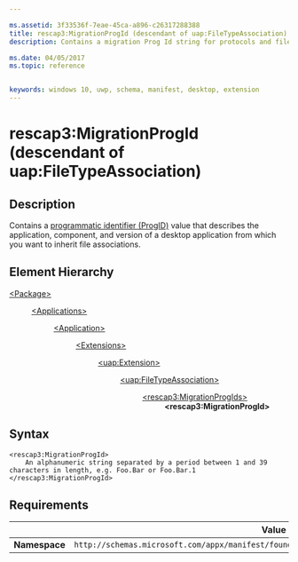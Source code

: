 ```yaml
---

ms.assetid: 3f33536f-7eae-45ca-a896-c26317288388
title: rescap3:MigrationProgId (descendant of uap:FileTypeAssociation)
description: Contains a migration Prog Id string for protocols and file type associations (descendant of uap:FileTypeAssociation).

ms.date: 04/05/2017
ms.topic: reference


keywords: windows 10, uwp, schema, manifest, desktop, extension 
---
```


# rescap3:MigrationProgId (descendant of uap:FileTypeAssociation)

## Description
Contains a [programmatic identifier (ProgID)](/windows/win32/shell/fa-progids) value that describes the application, component, and version of a desktop application from which you want to inherit file associations.


## Element Hierarchy
<dl>
<dt><a href="element-package.md">&lt;Package&gt;</a></dt>
<dd>
<dl>
<dt><a href="element-applications.md">&lt;Applications&gt;</a></dt>
<dd>
<dl>
<dt><a href="element-application.md">&lt;Application&gt;</a></dt>
<dd>
<dl>
<dt><a href="element-1-extensions.md">&lt;Extensions&gt;</a></dt>
<dd>
<dl>
<dt><a href="element-uap-extension.md">&lt;uap:Extension&gt;</a></dt>
<dd>
<dl>
<dt><a href="element-uap-filetypeassociation.md">&lt;uap:FileTypeAssociation&gt;</a></dt>
<dd>
<dl>
<dt><a href="element-rescap3-migrationprogids.md">&lt;rescap3:MigrationProgIds&gt;</a></dt>
<dd><b>&lt;rescap3:MigrationProgId&gt;</b></dd>
</dl>
</dd>
</dl>
</dd>
</dl>
</dd>
</dl>
</dd>
</dl>
</dd>
</dl>
</dd>
</dl>



## Syntax
```syntax
<rescap3:MigrationProgId> 
    An alphanumeric string separated by a period between 1 and 39 characters in length, e.g. Foo.Bar or Foo.Bar.1
</rescap3:MigrationProgId>
```

## Requirements

|               | Value                                                       |
|---------------|-------------------------------------------------------------|
| **Namespace** | `http://schemas.microsoft.com/appx/manifest/foundation/windows10/restrictedcapabilities/3` |